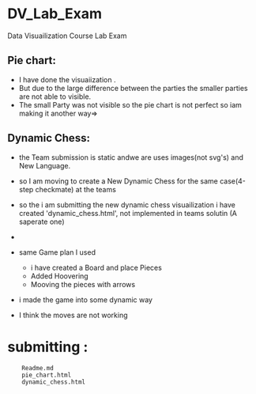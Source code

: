 # DV_Lab_Exam
Data Visuailization Course Lab Exam

## Pie chart:
- I have done the visuaiization .
- But due to the large difference between the parties the smaller parties are not able to visible.
- The small Party was not visible so the pie chart is not perfect so iam making it another way=> 



## Dynamic Chess:
- the Team submission is static andwe are uses images(not svg's) and New Language.
- so I am moving to create a New Dynamic Chess for the same case(4-step checkmate) at the teams 
- so the i am submitting the new dynamic chess visuailization i have created 'dynamic_chess.html', not implemented in teams solutin (A saperate one)
- 
- same Game plan I used 
    - i have created a Board and place Pieces
    - Added Hoovering 
    - Mooving the pieces with arrows 
- i made the game into some dynamic way 

- I think the moves are not working 

# submitting :
        Readme.md
        pie_chart.html
        dynamic_chess.html
    